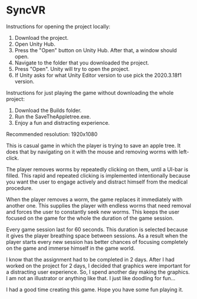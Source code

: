 # SyncVR
Instructions for opening the project locally:
1) Download the project.
2) Open Unity Hub.
3) Press the "Open" button on Unity Hub. After that, a window should open.
4) Navigate to the folder that you downloaded the project.
5) Press "Open". Unity will try to open the project.
6) If Unity asks for what Unity Editor version to use pick the 2020.3.18f1 version.

Instructions for just playing the game without downloading the whole project:
1) Download the Builds folder.
2) Run the SaveTheAppletree.exe.
3) Enjoy a fun and distracting experience.

Recommended resolution: 1920x1080



This is casual game in which the player is trying to save an apple tree. It does that by navigating on it with the mouse and removing worms with left-click.

The player removes worms by repeatedly clicking on them, until a UI-bar is filled. This rapid and repeated clicking is
implemented intentionally because you want the user to engage actively and distract himself from the medical procedure.

When the player removes a worm, the game replaces it immediately with another one. This supplies the player with endless worms that need removal and forces the user to constantly seek new worms.
This keeps the user focused on the game for the whole the duration of the game session.

Every game session last for 60 seconds. This duration is selected because it gives the player breathing space between sessions. As a result when the player starts
every new session has better chances of focusing completely on the game and immerse himself in the game world.

I know that the assignment had to be completed in 2 days. After I had worked on the project for 2 days, I decided that graphics were important for a distracting user experience.
So, I spend another day making the graphics. I am not an illustrator or anything like that. I just like doodling for fun...

I had a good time creating this game. Hope you have some fun playing it.